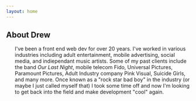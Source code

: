 ```yaml
---
layout: home
---
```


## About Drew
<ul>
    I've been a front end web dev for over 20 years. I've worked in various industries including adult entertainment, mobile advertising, social media, and indiependant music artists. Some of my past clients include the band <i>Our Last Night</i>, mobile telecom Fido, Universal Pictures, Paramount Pictures, Adult Industry company Pink Visual, Suicide Girls, and many more.
    Once known as a "rock star bad boy" in the industry (or maybe I just called myself that) I took some time off and now I'm looking to get back into the field and make development "cool" again.
</ul>



